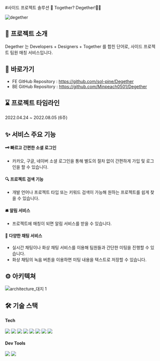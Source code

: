 #사이드 프로젝트 솔루션 🤝 Together? Degether!👯‍♂️

![degether](https://user-images.githubusercontent.com/105091138/181830587-a4d41bd1-b0b1-4803-9efd-7ec86a94eb32.png)
<br>

## 🙌 프로젝트 소개

Degether 는 Developers + Designers + Together 를 합친 단어로, 사이드 프로젝트 팀원 매칭 서비스입니다.

## 📌 바로가기

 <!-- - Degether Website : https:// -->

- FE GitHub Repository : https://github.com/sol-pine/Degether
- BE GitHub Repository : https://github.com/Minpeach0501/Degether

## ⌛️ 프로젝트 타임라인

2022.04.24 ~ 2022.08.05 (6주)

## ✨ 서비스 주요 기능

#### 🗝 빠르고 간편한 소셜 로그인

- 카카오, 구글, 네이버 소셜 로그인을 통해 별도의 절차 없이 간편하게 가입 및 로그인을 할 수 있습니다.

#### 🔍 프로젝트 검색 기능

- 개발 언어나 프로젝트 타입 또는 키워드 검색이 가능해 원하는 프로젝트를 쉽게 찾을 수 있습니다.

#### 🛎 알림 서비스

- 프로젝트에 매칭이 되면 알림 서비스를 받을 수 있습니다.

#### 💬 다양한 채팅 서비스

- 실시간 채팅이나 화상 채팅 서비스를 이용해 팀원들과 간단한 미팅을 진행할 수 있습니다.
- 화상 채팅의 녹음 버튼을 이용하면 미팅 내용을 텍스트로 저장할 수 있습니다.

## ⚙️ 아키텍쳐

![architecture_대지 1](https://user-images.githubusercontent.com/105091138/182218599-2594fcc5-4ba6-4957-abed-28fef67e93e5.png)

## 🛠 기술 스택

#### Tech

<p>
<img src="https://img.shields.io/badge/javascript-F7DF1E?style=for-the-badge&logo=javascript&logoColor=black">
<img src="https://img.shields.io/badge/html-E34F26?style=for-the-badge&logo=html5&logoColor=white">
<img src="https://img.shields.io/badge/css-1572B6?style=for-the-badge&logo=css3&logoColor=white">
<img src="https://img.shields.io/badge/react-61DAFB?style=for-the-badge&logo=react&logoColor=black">
<img src="https://img.shields.io/badge/redux-764ABC?style=for-the-badge&logo=redux&logoColor=white">
<img src="https://img.shields.io/badge/stomp-000000?style=for-the-badge&logo=stomp&logoColor=white">
<img src="https://img.shields.io/badge/axios-000000?style=for-the-badge&logo=axios&logoColor=white">
<img src="https://img.shields.io/badge/amazonaws-232F3E?style=for-the-badge&logo=amazonaws&logoColor=white">
</p>

#### Dev Tools

<p>
<img src="https://img.shields.io/badge/vsc-007ACC?style=for-the-badge&logo=visualstudiocode&logoColor=white">
<img src="https://img.shields.io/badge/git-F05032?style=for-the-badge&logo=git&logoColor=white">
</p>
<br>

  <!--## 🚀 Trouble Shooting--* -->
